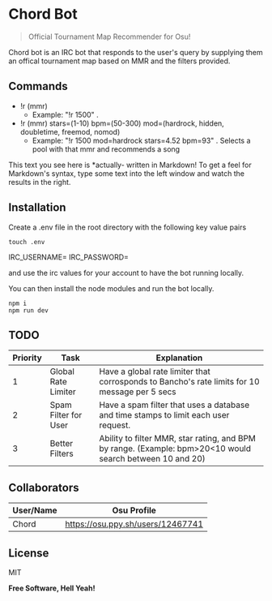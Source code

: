# Chord Bot
> Official Tournament Map Recommender for Osu!


Chord bot is an IRC bot that responds to the user's query by supplying them an offical tournament map based on MMR and the filters provided.


## Commands

- !r (mmr) 
    - Example: "!r 1500" . 
- !r (mmr) stars=(1-10) bpm=(50-300) mod=(hardrock, hidden, doubletime, freemod, nomod)
    - Example: "!r 1500 mod=hardrock stars=4.52 bpm=93" . Selects a pool with that mmr and recommends a song




This text you see here is *actually- written in Markdown! To get a feel
for Markdown's syntax, type some text into the left window and
watch the results in the right.


## Installation

Create a .env file in the root directory with the following key value pairs
```
touch .env
```

IRC_USERNAME=
IRC_PASSWORD=

and use the irc values for your account to have the bot running locally.

You can then install the node modules and run the bot locally.
```
npm i
npm run dev
```
## TODO

| Priority | Task | Explanation |
| ------ | ------ | ------ |
|1| Global Rate Limiter| Have a global rate limiter that corrosponds to Bancho's rate limits for 10 message per 5 secs |
|2| Spam Filter for User | Have a spam filter that uses a database and time stamps to limit each user request. |
|3| Better Filters| Ability to filter MMR, star rating, and BPM by range. (Example: bpm>20<10 would search between 10 and 20) |




## Collaborators

| User/Name| Osu Profile |
| ------ | ------ |
| Chord | https://osu.ppy.sh/users/12467741 |


## License

MIT

**Free Software, Hell Yeah!**

